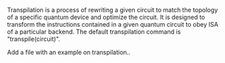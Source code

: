 Transpilation is a process of rewriting a given circuit to match the topology of a specific quantum device and optimize the circuit. It is designed to transform the instructions contained in a given quantum circuit to obey ISA of a particular backend. 
The default transpilation command is "transpile(circuit)".

Add a file with an example on transpilation..
